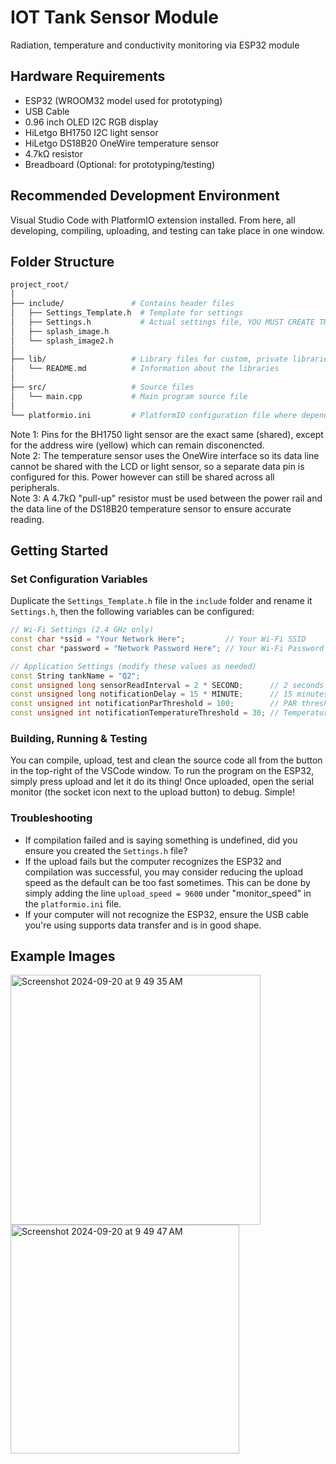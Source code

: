# IOT Tank Sensor Module

Radiation, temperature and conductivity monitoring via ESP32 module

## Hardware Requirements

- ESP32 (WROOM32 model used for prototyping)
- USB Cable
- 0.96 inch OLED I2C RGB display
- HiLetgo BH1750 I2C light sensor
- HiLetgo DS18B20 OneWire temperature sensor
- 4.7kΩ resistor
- Breadboard (Optional: for prototyping/testing)

## Recommended Development Environment

Visual Studio Code with PlatformIO extension installed. From here, all developing, compiling, uploading, and testing can take place in one window.

## Folder Structure

```makefile
project_root/
│
├── include/               # Contains header files
│   ├── Settings_Template.h  # Template for settings
│   ├── Settings.h           # Actual settings file, YOU MUST CREATE THIS!
│   ├── splash_image.h
│   └── splash_image2.h
│
├── lib/                   # Library files for custom, private libraries
│   └── README.md          # Information about the libraries
│
├── src/                   # Source files
│   └── main.cpp           # Main program source file
│
└── platformio.ini         # PlatformIO configuration file where dependencies are managed

```

Note 1: Pins for the BH1750 light sensor are the exact same (shared), except for the address wire (yellow) which can remain disconencted.  
Note 2: The temperature sensor uses the OneWire interface so its data line cannot be shared with the LCD or light sensor, so a separate data pin is configured for this. Power however can still be shared across all peripherals.  
Note 3: A 4.7kΩ "pull-up" resistor must be used between the power rail and the data line of the DS18B20 temperature sensor to ensure accurate reading.

## Getting Started

### Set Configuration Variables

Duplicate the `Settings_Template.h` file in the `include` folder and rename it `Settings.h`, then the following variables can be configured:

```cpp
// Wi-Fi Settings (2.4 GHz only)
const char *ssid = "Your Network Here";         // Your Wi-Fi SSID
const char *password = "Network Password Here"; // Your Wi-Fi Password

// Application Settings (modify these values as needed)
const String tankName = "Q2";
const unsigned long sensorReadInterval = 2 * SECOND;      // 2 seconds (Rolling average over 20 seconds)
const unsigned long notificationDelay = 15 * MINUTE;      // 15 minutes
const unsigned int notificationParThreshold = 100;        // PAR threshold for triggering notification
const unsigned int notificationTemperatureThreshold = 30; // Temperature threshold for triggering notification
```

### Building, Running & Testing

You can compile, upload, test and clean the source code all from the button in the top-right of the VSCode window. To run the program on the ESP32, simply press upload and let it do its thing! Once uploaded, open the serial monitor (the socket icon next to the upload button) to debug. Simple!

### Troubleshooting

- If compilation failed and is saying something is undefined, did you ensure you created the `Settings.h` file?
- If the upload fails but the computer recognizes the ESP32 and compilation was successful, you may consider reducing the upload speed as the default can be too fast sometimes. This can be done by simply adding the line `upload_speed = 9600` under "monitor_speed" in the `platformio.ini` file.
- If your computer will not recognize the ESP32, ensure the USB cable you're using supports data transfer and is in good shape.

## Example Images

<img width="400" alt="Screenshot 2024-09-20 at 9 49 35 AM" src="https://github.com/user-attachments/assets/711c80a1-f853-4604-9fa1-6302e0704171">
<img width="366" alt="Screenshot 2024-09-20 at 9 49 47 AM" src="https://github.com/user-attachments/assets/d8869861-f87a-470e-9a52-5297acf98cb0">

